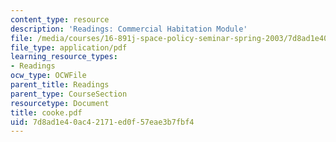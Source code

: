 ```yaml
---
content_type: resource
description: 'Readings: Commercial Habitation Module'
file: /media/courses/16-891j-space-policy-seminar-spring-2003/7d8ad1e40ac42171ed0f57eae3b7fbf4_cooke.pdf
file_type: application/pdf
learning_resource_types:
- Readings
ocw_type: OCWFile
parent_title: Readings
parent_type: CourseSection
resourcetype: Document
title: cooke.pdf
uid: 7d8ad1e4-0ac4-2171-ed0f-57eae3b7fbf4
---
```

